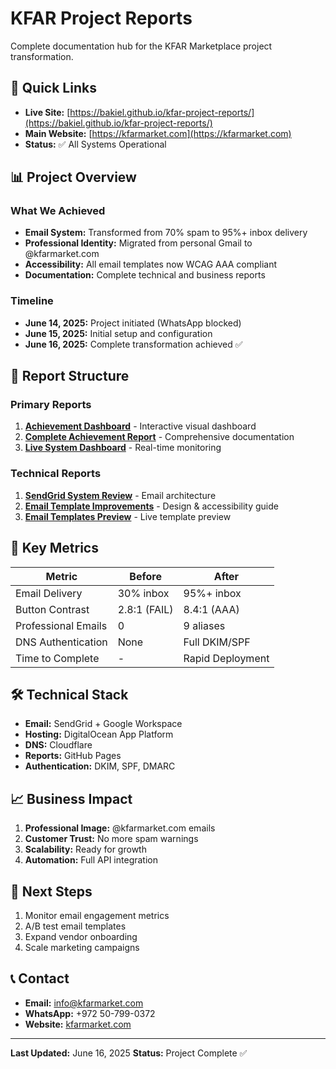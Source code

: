 # KFAR Project Reports

Complete documentation hub for the KFAR Marketplace project transformation.

## 🚀 Quick Links

- **Live Site:** [https://bakiel.github.io/kfar-project-reports/](https://bakiel.github.io/kfar-project-reports/)
- **Main Website:** [https://kfarmarket.com](https://kfarmarket.com)
- **Status:** ✅ All Systems Operational

## 📊 Project Overview

### What We Achieved
- **Email System:** Transformed from 70% spam to 95%+ inbox delivery
- **Professional Identity:** Migrated from personal Gmail to @kfarmarket.com
- **Accessibility:** All email templates now WCAG AAA compliant
- **Documentation:** Complete technical and business reports

### Timeline
- **June 14, 2025:** Project initiated (WhatsApp blocked)
- **June 15, 2025:** Initial setup and configuration
- **June 16, 2025:** Complete transformation achieved ✅

## 📁 Report Structure

### Primary Reports
1. **[Achievement Dashboard](KFAR_ACHIEVEMENT_DASHBOARD.html)** - Interactive visual dashboard
2. **[Complete Achievement Report](KFAR_COMPLETE_ACHIEVEMENT_REPORT.html)** - Comprehensive documentation
3. **[Live System Dashboard](KFAR_LIVE_DASHBOARD.html)** - Real-time monitoring

### Technical Reports
1. **[SendGrid System Review](SENDGRID_COMPLETE_REVIEW.html)** - Email architecture
2. **[Email Template Improvements](EMAIL_TEMPLATE_IMPROVEMENTS.html)** - Design & accessibility guide
3. **[Email Templates Preview](email-templates-live-preview.html)** - Live template preview

## 🎯 Key Metrics

| Metric | Before | After |
|--------|--------|-------|
| Email Delivery | 30% inbox | 95%+ inbox |
| Button Contrast | 2.8:1 (FAIL) | 8.4:1 (AAA) |
| Professional Emails | 0 | 9 aliases |
| DNS Authentication | None | Full DKIM/SPF |
| Time to Complete | - | Rapid Deployment |

## 🛠️ Technical Stack

- **Email:** SendGrid + Google Workspace
- **Hosting:** DigitalOcean App Platform
- **DNS:** Cloudflare
- **Reports:** GitHub Pages
- **Authentication:** DKIM, SPF, DMARC

## 📈 Business Impact

1. **Professional Image:** @kfarmarket.com emails
2. **Customer Trust:** No more spam warnings
3. **Scalability:** Ready for growth
4. **Automation:** Full API integration

## 🚀 Next Steps

1. Monitor email engagement metrics
2. A/B test email templates
3. Expand vendor onboarding
4. Scale marketing campaigns

## 📞 Contact

- **Email:** info@kfarmarket.com
- **WhatsApp:** +972 50-799-0372
- **Website:** [kfarmarket.com](https://kfarmarket.com)

---

**Last Updated:** June 16, 2025
**Status:** Project Complete ✅
